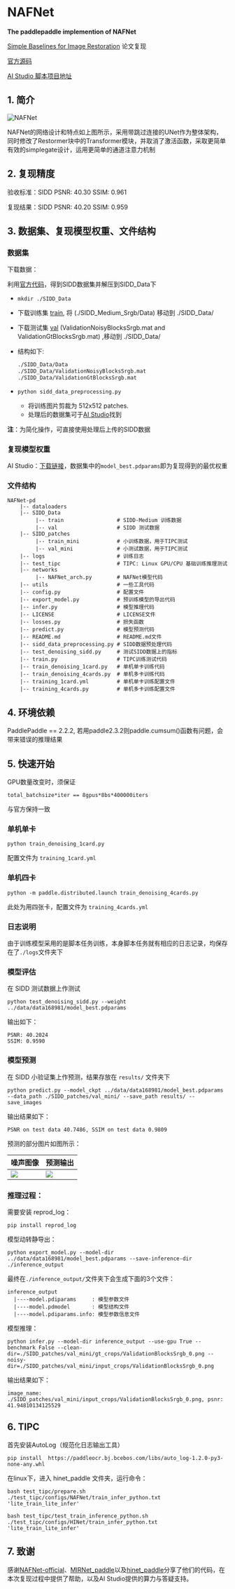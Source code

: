 # **NAFNet**
**The paddlepaddle  implemention of NAFNet**

[Simple Baselines for Image Restoration](https://arxiv.org/pdf/2204.04676)  论文复现

[官方源码](https://github.com/megvii-research/NAFNet)

[AI Studio 脚本项目地址](https://aistudio.baidu.com/aistudio/clusterprojectdetail/4460788)

## 1. 简介

![NAFNet](https://ai-studio-static-online.cdn.bcebos.com/699b87449c7e495f8655ae5ac8bc0eb77bed4d9cd828451e8939ddbc5732a704)

NAFNet的网络设计和特点如上图所示，采用带跳过连接的UNet作为整体架构，同时修改了Restormer块中的Transformer模块，并取消了激活函数，采取更简单有效的simplegate设计，运用更简单的通道注意力机制

## 2. 复现精度

验收标准：SIDD PSNR: 40.30 SSIM: 0.961 

复现结果：SIDD PSNR: 40.20 SSIM: 0.959

## 3. 数据集、复现模型权重、文件结构

### 数据集

下载数据：

利用[官方代码](https://github.com/megvii-model/HINet#image-restoration-tasks)，得到SIDD数据集并解压到SIDD_Data下


  * ```mkdir ./SIDD_Data ```
  
  * 下载训练集 [train](https://www.eecs.yorku.ca/~kamel/sidd/dataset.php), 将 (./SIDD_Medium_Srgb/Data) 移动到 ./SIDD_Data/
  * 下载测试集 [val](https://www.eecs.yorku.ca/~kamel/sidd/benchmark.php)  (ValidationNoisyBlocksSrgb.mat and ValidationGtBlocksSrgb.mat) ,移动到 ./SIDD_Data/
  * 结构如下:
  
    ```bash
    ./SIDD_Data/Data
    ./SIDD_Data/ValidationNoisyBlocksSrgb.mat
    ./SIDD_Data/ValidationGtBlocksSrgb.mat
    ```
  
  * ```python sidd_data_preprocessing.py```
    * 将训练图片剪裁为 512x512 patches.
    * 处理后的数据集可于[AI Studio](https://aistudio.baidu.com/aistudio/datasetdetail/149460/0)找到

**注**：为简化操作，可直接使用处理后上传的SIDD数据


### 复现模型权重

AI Studio：[下载链接](https://aistudio.baidu.com/aistudio/datasetdetail/168981)，数据集中的`model_best.pdparams`即为复现得到的最优权重


### 文件结构

```
NAFNet-pd
    |-- dataloaders
    |-- SIDD_Data
         |-- train                 # SIDD-Medium 训练数据
         |-- val                   # SIDD 测试数据
    |-- SIDD_patches
         |-- train_mini            # 小训练数据，用于TIPC测试
         |-- val_mini              # 小测试数据，用于TIPC测试
    |-- logs                       # 训练日志
    |-- test_tipc                  # TIPC: Linux GPU/CPU 基础训练推理测试
    |-- networks
         |-- NAFNet_arch.py        # NAFNet模型代码
    |-- utils                      # 一些工具代码
    |-- config.py                  # 配置文件
    |-- export_model.py            # 预训练模型的导出代码
    |-- infer.py                   # 模型推理代码
    |-- LICENSE                    # LICENSE文件
    |-- losses.py                  # 损失函数
    |-- predict.py                 # 模型预测代码
    |-- README.md                  # README.md文件
    |-- sidd_data_preprocessing.py # SIDD数据预处理代码
    |-- test_denoising_sidd.py     # 测试SIDD数据上的指标
    |-- train.py                   # TIPC训练测试代码
    |-- train_denoising_1card.py   # 单机单卡训练代码
    |-- train_denoising_4cards.py  # 单机多卡训练代码
    |-- training_1card.yml         # 单机单卡训练配置文件
    |-- training_4cards.py         # 单机多卡训练配置文件
```

## 4. 环境依赖

PaddlePaddle == 2.2.2, 若用paddle2.3.2则paddle.cumsum()函数有问题，会带来错误的推理结果

## 5. 快速开始

GPU数量改变时，须保证

`total_batchsize*iter == 8gpus*8bs*400000iters`

与官方保持一致
### 单机单卡

```shell
python train_denoising_1card.py
```

配置文件为 `training_1card.yml`

### 单机四卡

```shell
python -m paddle.distributed.launch train_denoising_4cards.py
```

此处为用四张卡，配置文件为 `training_4cards.yml`


### 日志说明

由于训练模型采用的是脚本任务训练，本身脚本任务就有相应的日志记录，均保存在了`./logs`文件夹下


### 模型评估

在 SIDD 测试数据上作测试

```
python test_denoising_sidd.py --weight ../data/data168981/model_best.pdparams 
```

输出如下：

```
PSNR: 40.2024
SSIM: 0.9590
```


### 模型预测

在 SIDD 小验证集上作预测，结果存放在 `results/` 文件夹下

```
python predict.py --model_ckpt ../data/data168981/model_best.pdparams --data_path ./SIDD_patches/val_mini/ --save_path results/ --save_images
```

输出结果如下：

```
PSNR on test data 40.7486, SSIM on test data 0.9809
```

预测的部分图片如图所示：

| 噪声图像 | 预测输出 |
| --- | --- |
| ![](https://ai-studio-static-online.cdn.bcebos.com/f6379004f10548b28c69e6e841d015594eccdfda204e4581ac40502ac64c2063)| ![](https://ai-studio-static-online.cdn.bcebos.com/597817cf3cc442d3a3d2b733d77924a788f80f0c6e7a4e9cbe38085b00785563)|

### 推理过程：

需要安装 reprod_log：

```
pip install reprod_log
```

模型动转静导出：

```
python export_model.py --model-dir ../data/data168981/model_best.pdparams --save-inference-dir ./inference_output
```

最终在`./inference_output/`文件夹下会生成下面的3个文件：

```
inference_output
  |----model.pdiparams     : 模型参数文件
  |----model.pdmodel       : 模型结构文件
  |----model.pdiparams.info: 模型参数信息文件
```

模型推理：

```
python infer.py --model-dir inference_output --use-gpu True --benchmark False --clean-dir=./SIDD_patches/val_mini/gt_crops/ValidationBlocksSrgb_0.png --noisy-dir=./SIDD_patches/val_mini/input_crops/ValidationBlocksSrgb_0.png
```

输出结果如下：

```
image_name: ./SIDD_patches/val_mini/input_crops/ValidationBlocksSrgb_0.png, psnr: 41.94810134125529
```

## 6. TIPC

首先安装AutoLog（规范化日志输出工具）

```
pip install  https://paddleocr.bj.bcebos.com/libs/auto_log-1.2.0-py3-none-any.whl
```

在linux下，进入 hinet_paddle 文件夹，运行命令：

```shell
bash test_tipc/prepare.sh ./test_tipc/configs/NAFNet/train_infer_python.txt 'lite_train_lite_infer'
```

```sehll
bash test_tipc/test_train_inference_python.sh ./test_tipc/configs/HINet/train_infer_python.txt 'lite_train_lite_infer'
```

## 7. 致谢
感谢[NAFNet-official](https://github.com/megvii-research/NAFNet)、[MIRNet_paddle](https://github.com/sldyns/MIRNet_paddle)以及[hinet_paddle](https://github.com/youngAt19/hinet_paddle#readme)分享了他们的代码，在本次复现过程中提供了帮助，以及AI Studio提供的算力与答疑支持。
